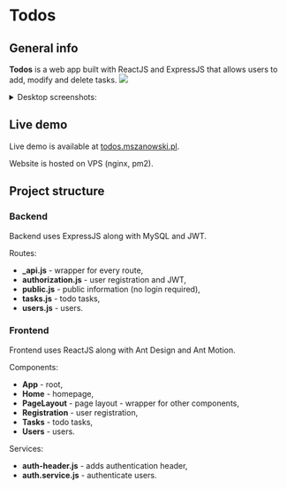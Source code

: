 # Todos

## General info
**Todos** is a web app built with ReactJS and ExpressJS that allows users to add, modify and delete tasks.
![](https://i.imgur.com/Yizgeld.png)
<details>
  <summary>Desktop screenshots:</summary>
  
![](https://i.imgur.com/43D3AeG.png)

![](https://i.imgur.com/ZKq8QY2.png)

![](https://i.imgur.com/NzBw6xt.png)

![](https://i.imgur.com/8q8g40J.png)
</details>

## Live demo
Live demo is available at [todos.mszanowski.pl](https://todos.mszanowski.pl).

Website is hosted on VPS (nginx, pm2).

## Project structure

### Backend
Backend uses ExpressJS along with MySQL and JWT.

Routes:
- **_api.js** - wrapper for every route,
- **authorization.js** - user registration and JWT,
- **public.js** - public information (no login required),
- **tasks.js** - todo tasks,
- **users.js** - users.

### Frontend
Frontend uses ReactJS along with Ant Design and Ant Motion.

Components:
- **App** - root,
- **Home** - homepage,
- **PageLayout** - page layout - wrapper for other components,
- **Registration** - user registration,
- **Tasks** - todo tasks,
- **Users** - users.

Services:
- **auth-header.js** - adds authentication header,
- **auth.service.js** - authenticate users.
